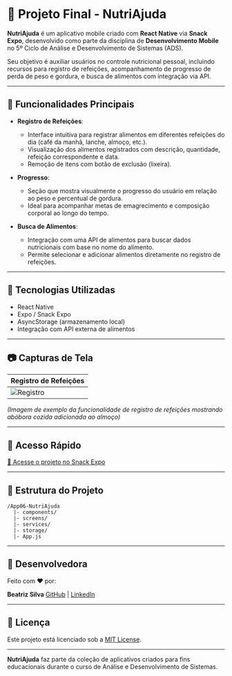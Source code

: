# 📱 Projeto Final - NutriAjuda

**NutriAjuda** é um aplicativo mobile criado com **React Native** via **Snack Expo**, desenvolvido como parte da disciplina de **Desenvolvimento Mobile** no 5º Ciclo de Análise e Desenvolvimento de Sistemas (ADS).

Seu objetivo é auxiliar usuários no controle nutricional pessoal, incluindo recursos para registro de refeições, acompanhamento de progresso de perda de peso e gordura, e busca de alimentos com integração via API.

---

## 🎯 Funcionalidades Principais

* **Registro de Refeições**:

  * Interface intuitiva para registrar alimentos em diferentes refeições do dia (café da manhã, lanche, almoço, etc.).
  * Visualização dos alimentos registrados com descrição, quantidade, refeição correspondente e data.
  * Remoção de itens com botão de exclusão (lixeira).

* **Progresso**:

  * Seção que mostra visualmente o progresso do usuário em relação ao peso e percentual de gordura.
  * Ideal para acompanhar metas de emagrecimento e composição corporal ao longo do tempo.

* **Busca de Alimentos**:

  * Integração com uma API de alimentos para buscar dados nutricionais com base no nome do alimento.
  * Permite selecionar e adicionar alimentos diretamente no registro de refeições.

---

## 🧪 Tecnologias Utilizadas

* React Native
* Expo / Snack Expo
* AsyncStorage (armazenamento local)
* Integração com API externa de alimentos

---

## 📷 Capturas de Tela

| Registro de Refeições                           |
| ----------------------------------------------- |
| ![Registro](../assets/nutriajuda-refeicoes.png) |

*(Imagem de exemplo da funcionalidade de registro de refeições mostrando abóbora cozida adicionada ao almoço)*

---

## 🚀 Acesso Rápido

[🔗 Acesse o projeto no Snack Expo](https://snack.expo.dev/@seu-usuario/nutriajuda)

---

## 📁 Estrutura do Projeto

```
/App06-NutriAjuda
  |- components/
  |- screens/
  |- services/
  |- storage/
  |- App.js
```

---

## 👤 Desenvolvedora

Feito com ❤️ por:

**Beatriz Silva**
[GitHub](https://github.com/beatrizs97) | [LinkedIn](https://www.linkedin.com/in/beatrizsilva-ti/)

---

## 📜 Licença

Este projeto está licenciado sob a [MIT License](../LICENSE).

---

**NutriAjuda** faz parte da coleção de aplicativos criados para fins educacionais durante o curso de Análise e Desenvolvimento de Sistemas.
